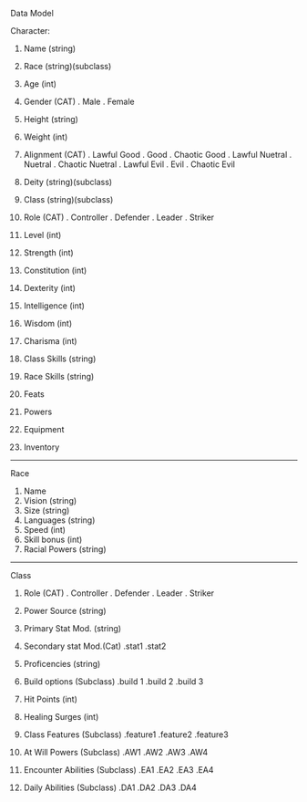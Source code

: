 Data Model

Character:

1. Name (string)
2. Race (string)(subclass)
3. Age  (int)
4. Gender (CAT)
    . Male
    . Female
5. Height (string)
6. Weight (int)
7. Alignment (CAT)
  . Lawful Good
  . Good
  . Chaotic Good
  . Lawful Nuetral
  . Nuetral
  . Chaotic Nuetral
  . Lawful Evil
  . Evil
  . Chaotic Evil

8. Deity (string)(subclass)
9. Class (string)(subclass)
10. Role (CAT)
    . Controller 
    . Defender
    . Leader
    . Striker
11. Level (int)
12. Strength (int)
13. Constitution (int)
14. Dexterity (int)
15. Intelligence (int)
16. Wisdom (int)
17. Charisma (int)
18. Class Skills (string)
19. Race Skills  (string)
20. Feats 
21. Powers 
22. Equipment 
23. Inventory 

-------------------------------------------------------------------------------------------------------------------------

Race

1. Name
2. Vision (string)
3. Size (string)
4. Languages (string)
5. Speed (int)
6. Skill bonus (int)
7. Racial Powers (string)

-------------------------------------------------------------------------------------------------------------------------

Class

1. Role (CAT)
    . Controller 
    . Defender
    . Leader
    . Striker
2. Power Source (string) 
3. Primary Stat Mod. (string)
4. Secondary stat Mod.(Cat)
    .stat1
    .stat2
5. Proficencies (string)
6. Build options (Subclass)
    .build 1
    .build 2
    .build 3
7. Hit Points (int)
8. Healing Surges (int)
9. Class Features (Subclass)
    .feature1
    .feature2
    .feature3
10. At Will Powers (Subclass)
    .AW1
    .AW2
    .AW3
    .AW4
    
11. Encounter Abilities (Subclass)
    .EA1
    .EA2
    .EA3
    .EA4
12. Daily Abilities (Subclass)
    .DA1
    .DA2
    .DA3
    .DA4
    
    

